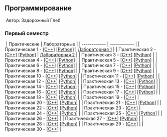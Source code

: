 ## Программирование
​
Автор: Задорожный Глеб
​
### Первый семестр
​
| Практические | Лабораторные |
| ------------ | ------------ |
| Практическая 1 -  [[C++]](./Practice/01/C++/) [[Python]](./Practice/01/Python/) | [Лабораторная 1](./Lab/01/ReadMe.md) |
| Практическая 2 -  [[C++]](./Practice/02/C++/) [[Python]](./Practice/02/Python/) | [Лабораторная 2](./Lab/02/ReadMe.md) |
| Практическая 3 -  [[C++]](./Practice/03/C++/) [[Python]](./Practice/03/Python/) | 
| Практическая 4 -  [[C++]](./Practice/04/C++/) [[Python]](./Practice/04/Python/) | 
| Практическая 5 -  [[C++]](./Practice/05/C++/) [[Python]](./Practice/05/Python/) | 
| Практическая 6 -  [[C++]](./Practice/06/C++/) [[Python]](./Practice/06/Python/) | 
| Практическая 7 -  [[C++]](./Practice/07/C++/) [[Python]](./Practice/07/Python/) | 
| Практическая 8 -  [[C++]](./Practice/08/C++/) [[Python]](./Practice/08/Python/) | 
| Практическая 9 -  [[C++]](./Practice/09/C++/) [[Python]](./Practice/09/Python/) | 
| Практическая 10 - [[C++]](./Practice/10/C++/) [[Python]](./Practice/10/Python/) | 
| Практическая 11 - [[C++]](./Practice/11/C++/) [[Python]](./Practice/11/Python/) | 
| Практическая 12 - [[C++]](./Practice/12/C++/) [[Python]](./Practice/12/Python/) | 
| Практическая 13 - [[C++]](./Practice/13/C++/) [[Python]](./Practice/13/Python/) | 
| Практическая 14 - [[C++]](./Practice/14/C++/) [[Python]](./Practice/14/Python/) | 
| Практическая 15 - [[C++]](./Practice/15/C++/) [[Python]](./Practice/15/Python/) | 
| Практическая 16 - [[C++]](./Practice/16/C++/) [[Python]](./Practice/16/Python/) | 
| Практическая 17 - [[C++]](./Practice/17/C++/) [[Python]](./Practice/17/Python/) | 
| Практическая 18 - [[C++]](./Practice/18/C++/) [[Python]](./Practice/18/Python/) | 
| Практическая 19 - [[C++]](./Practice/19/C++/) 
| Практическая 20 - [[C++]](./Practice/20/C++/) [[Python]](./Practice/20/Python/) | 
| Практическая 21 - [[C++]](./Practice/21/C++/) [[Python]](./Practice/21/Python/) | 
| Практическая 22 - [[C++]](./Practice/22/C++/) [[Python]](./Practice/22/Python/) | 
| Практическая 23 - [[C++]](./Practice/23/C++/) 
| Практическая 24 - [[C++]](./Practice/24/C++/) [[Python]](./Practice/24/Python/) | 
| Практическая 25 - [[C++]](./Practice/25/C++/) [[Python]](./Practice/25/Python/) | 
| Практическая 26 - [[C++]](./Practice/26/C++/) | 
| Практическая 27 - [[C++]](./Practice/27/C++/) [[Python]](./Practice/27/Python/) | 
| Практическая 28 - [[C++]](./Practice/28/C++/) [[Python]](./Practice/28/Python/) | 
| Практическая 29 - [[C++]](./Practice/29/C++/) | 
| Практическая 30 - [[C++]](./Practice/30/C++/) | 
